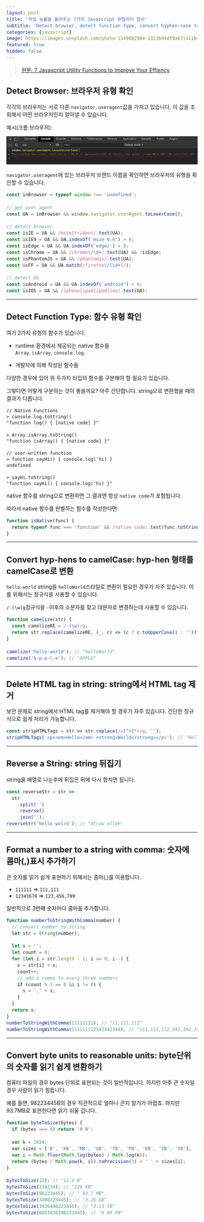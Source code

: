 ```yaml
---
layout: post
title: '작업 능률을 올려주는 7가지 Javascript 유틸리티 함수'
subtitle: 'Detect browser, detect function type, convert hyphen-case to camelCase, delete HTML tag in a string and reverse a string, etc.'
categories: [javascript]
image: https://images.unsplash.com/photo-1549082984-1323b94df9a6?ixlib=rb-1.2.1&ixid=eyJhcHBfaWQiOjEyMDd9&auto=format&fit=crop&w=1050&q=80
featured: true
hidden: false
---
```


> [원문: 7 Javascript Utility Functions to Improve Your Effiency](https://medium.com/javascript-in-plain-english/7-javascript-utility-functions-to-improve-your-efficiency-79d27132f186)

## Detect Browser: 브라우저 유형 확인

각각의 브라우저는 서로 다른 `navigator.useragent`값을 가지고 있습니다. 이 값을 조회해서 어떤 브라우저인지 알아낼 수 있습니다.

예시(크롬 브라우저):

![chrome](/assets/images/posts/20200218/screenshot-1.png)

`navigator.useragent`에 있는 브라우저 브랜드 이름을 확인하면 브라우저의 유형을 확인할 수 있습니다.

```javascript
const inBrowser = typeof window !== 'undefined';

// get user agent
const UA = inBrowser && window.navigator.userAgent.toLowerCase();

// detect browser
const isIE = UA && /msie|trident/.test(UA);
const isIE9 = UA && UA.indexOf('msie 9.0') > 0;
const isEdge = UA && UA.indexOf('edge/') > 0;
const isChrome = UA && /chrome\/\d+/.test(UA) && !isEdge;
const isPhantomJS = UA && /phantomjs/.test(UA);
const isFF = UA && UA.match(/firefox\/(\d+)/);

// detect OS
const isAndroid = UA && UA.indexOf('android') > 0;
const isIOS = UA && /iphone|ipad|ipod|ios/.test(UA);
```

---

## Detect Function Type: 함수 유형 확인

여기 2가지 유형의 함수가 있습니다.

- runtime 환경에서 제공되는 native 함수들  
  `Array.isArray`, `console.log`.

- 개발자에 의해 작성된 함수들

다양한 경우에 있어 위 두가지 타입의 함수를 구분해야 할 필요가 있습니다.

그렇다면 어떻게 구분하는 것이 좋을까요? 아주 간단합니다. string으로 변환했을 때의 결과가 다릅니다.

```console
// Native Functions
> console.log.toString()
"function log() { [native code] }"

> Array.isArray.toString()
"function isArray() { [native code] }"

// user-written function
> function sayHi() { console.log('hi) }
undefined

> sayHi.toString()
"function sayHi() { console.log('hi) }"
```

native 함수를 string으로 변환하면 그 결과엔 항상 `native code`가 포함됩니다.

따라서 native 함수를 판별하는 함수를 작성한다면:

```javascript
function isNative(func) {
  return typeof func === 'function' && /native code/.test(func.toString());
}
```

---

## Convert hyp-hens to camelCase: hyp-hen 형태를 camelCase로 변환

`hello-world` string을 `helloWorld`스타일로 변환이 필요한 경우가 자주 있습니다. 이를 위해서는 정규식을 사용할 수 있습니다.

`/-(\w)g`정규식을 `-`이후의 소문자를 찾고 대문자로 변경하는데 사용할 수 있습니다.

```javascript
function camelize(str) {
  const camelizeRE = /-(\w)/g;
  return str.replace(camelizeRE, (_, c) => (c ? c.toUpperCase() : ''));
}

camelize('hello-world'); // "helloWorld"
camelize('A-p-p-l-e'); // "APPLE"
```

---

## Delete HTML tag in string: string에서 HTML tag 제거

보안 문제로 string에서 HTML tag를 제거해야 할 경우가 자주 있습니다. 간단한 정규식으로 쉽게 처리가 가능합니다.

```javascript
const stripHTMLTags = str => str.replace(/<[^>]*>/g, '');
stripHTMLTags('<p><em>Hello</em> <strong>World</strong></p>'); // "Hello World"
```

---

## Reverse a String: string 뒤집기

string을 배열로 나눈후에 뒤집은 뒤에 다시 합치면 됩니다.

```javascript
const reverseStr = str =>
  str
    .split('')
    .reverse()
    .join('');
reverseStr('hello wolrd'); // "dlrow olleh"
```

---

## Format a number to a string with comma: 숫자에 콤마(,)표시 추가하기

큰 숫자를 읽기 쉽게 표현하기 위해서는 콤마(,)를 이용합니다.

- `111111` => `111,111`
- `12345678` => `123,456,789`

일반적으로 3번째 숫자마다 콤마를 추가합니다.

```javascript
function numberToStringWithComma(number) {
  // convert number to string
  let str = String(number);

  let s = '';
  let count = 0;
  for (let i = str.length - 1; i >= 0; i--) {
    s = str[i] + s;
    count++;
    // add a comma to every three numbers
    if (count % 3 == 0 && i != 0) {
      s = ',' + s;
    }
  }
  return s;
}
numberToStringWithComma(11111111); // "11,111,111"
numberToStringWithComma(111111112342342340); // "111,111,112,342,342,340"
```

---

## Convert byte units to reasonable units: byte단위의 숫자를 읽기 쉽게 변환하기

컴퓨터 파일의 경우 bytes 단위로 표현되는 것이 일반적입니다. 하지만 아주 큰 숫자일 경우 사람이 읽기 힘듭니다.

예를 들면, 98223445B의 경우 직관적으로 얼마나 큰지 알기가 어렵죠. 하지만 93.7MB로 표현한다면 읽기 쉬울 겁니다.

```javascript
function byteToSize(bytes) {
  if (bytes === 0) return '0 B';

  var k = 1024;
  var sizes = ['B', 'KB', 'MB', 'GB', 'TB', 'PB', 'EB', 'ZB', 'YB'];
  var i = Math.floor(Math.log(bytes) / Math.log(k));
  return (bytes / Math.pow(k, i)).toPrecision(3) + ' ' + sizes[i];
}

bytesToSize(12); // "12.0 B"
bytesToSize(234234); // "229 KB"
bytesToSize(98223445); // " 93.7 MB"
bytesToSize(3498223445); // "3.26 GB"
bytesToSize(3436498223445); // "3.13 TB"
bytesToSize(6853436398223445); // "6.09 PB"
```
